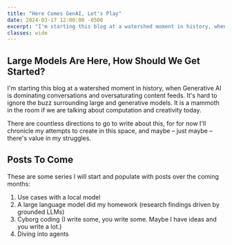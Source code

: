 ```yaml
---
title: "Here Comes GenAI, Let's Play"
date: 2024-03-17 12:00:00 -0500
excerpt: "I'm starting this blog at a watershed moment in history, when generative AI is dominating conversations and oversaturating content feeds. It's hard to ignore the buzz surrounding large and generative models."
classes: wide
---
```


## Large Models Are Here, How Should We Get Started?

I'm starting this blog at a watershed moment in history, when Generative 
AI is dominating conversations and oversaturating content feeds. It's hard to ignore the buzz surrounding large and generative models. It is a mammoth in the room if we are talking about computation and creativity today.

There are countless directions to go to write about this, for for now I'll chronicle my attempts to create in this space, and maybe – just maybe – there's value in my struggles.

## Posts To Come

These are some series I will start and populate with posts over the coming months:

1. Use cases with a local model
2. A large language model did my homework (research findings driven by grounded LLMs)
3. Cyborg coding (I write some, you write some. Maybe I have ideas and you write a lot.)
4. Diving into agents
